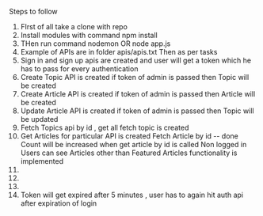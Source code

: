 Steps to follow
1. FIrst of all take a clone with repo
2. Install modules with command npm install 
3. THen run command nodemon OR node app.js 
4. Example of APIs are in folder apis/apis.txt
Then as per tasks 
1. Sign in and sign up apis are created and user will get a token which he has to pass for every authentication
2. Create Topic API is created if token of admin is passed then Topic will be created 
3. Create Article API is created if token of admin is passed then Article will be created  
4. Update Article API is created if token of admin is passed then Topic will be updated
5. Fetch Topics api by id , get all fetch topic is created
6. Get Articles for particular API is created 
    Fetch Article by id -- done 
    Count will be increased when get article by id is called 
    Non logged in Users can see Articles other than Featured Articles functionality is implemented
7. 
8. 
9. 
10. Token will get expired after 5 minutes , user has to again hit auth api after expiration of login 